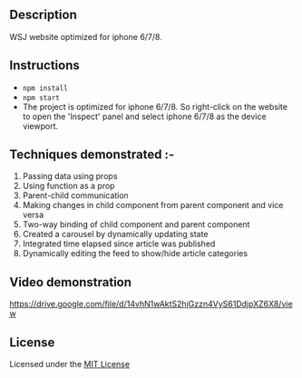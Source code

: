 ## Description
WSJ website optimized for iphone 6/7/8.

## Instructions
- `npm install`
- `npm start`
-  The project is optimized for iphone 6/7/8. So right-click on the website to open the 'Inspect' panel and select iphone 6/7/8 as the device viewport.

## Techniques demonstrated :-
1.	Passing data using props
2.	Using function as a prop
3.	Parent-child communication
4.	Making changes in child component from parent component and vice versa
5.	Two-way binding of child component and parent component
6.	Created a carousel by dynamically updating state
7.	Integrated time elapsed since article was published
8.	Dynamically editing the feed to show/hide article categories

## Video demonstration
https://drive.google.com/file/d/14vhN1wAktS2hjGzzn4VyS61DdjpXZ6X8/view

## License
Licensed under the [MIT License](https://github.com/dowjones/react-tutorial/blob/master/LICENSE)
